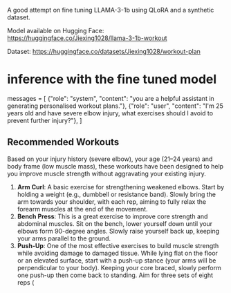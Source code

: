 A good attempt on fine tuning LLAMA-3-1b using QLoRA and a synthetic dataset. 

Model available on Hugging Face: https://huggingface.co/Jiexing1028/llama-3-1b-workout

Dataset: https://huggingface.co/datasets/Jiexing1028/workout-plan

# inference with the fine tuned model

messages = [
    {"role": "system", "content": "you are a helpful assistant in generating personalised workout plans."},
    {"role": "user", "content": "I'm 25 years old and have severe elbow injury, what exercises should I avoid to prevent further injury?"},
]


## Recommended Workouts

Based on your injury history (severe elbow), your age (21–24 years) and body frame (low muscle mass), these workouts have been designed to help you improve muscle strength without aggravating your existing injury.

1. **Arm Curl**: A basic exercise for strengthening weakened elbows. Start by holding a weight (e.g., dumbbell or resistance band). Slowly bring the arm towards your shoulder, with each rep, aiming to fully relax the forearm muscles at the end of the movement.
2. **Bench Press**: This is a great exercise to improve core strength and abdominal muscles. Sit on the bench, lower yourself down until your elbows form 90-degree angles. Slowly raise yourself back up, keeping your arms parallel to the ground.
3. **Push-Up**: One of the most effective exercises to build muscle strength while avoiding damage to damaged tissue. While lying flat on the floor or an elevated surface, start with a push-up stance (your arms will be perpendicular to your body). Keeping your core braced, slowly perform one push-up then come back to standing. Aim for three sets of eight reps (
